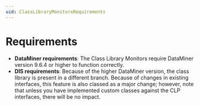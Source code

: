 ```yaml
---
uid: ClassLibraryMonitorsRequirements
---
```


# Requirements

- **DataMiner requirements**: The Class Library Monitors require DataMiner version 9.6.4 or higher to function correctly.
- **DIS requirements**: Because of the higher DataMiner version, the class library is present in a different branch. Because of changes in existing interfaces, this feature is also classed as a major change; however, note that unless you have implemented custom classes against the CLP interfaces, there will be no impact.
